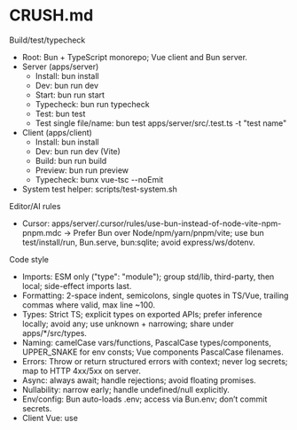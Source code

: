 # CRUSH.md

Build/test/typecheck
- Root: Bun + TypeScript monorepo; Vue client and Bun server.
- Server (apps/server)
  - Install: bun install
  - Dev: bun run dev
  - Start: bun run start
  - Typecheck: bun run typecheck
  - Test: bun test
  - Test single file/name: bun test apps/server/src/<file>.test.ts -t "test name"
- Client (apps/client)
  - Install: bun install
  - Dev: bun run dev (Vite)
  - Build: bun run build
  - Preview: bun run preview
  - Typecheck: bunx vue-tsc --noEmit
- System test helper: scripts/test-system.sh

Editor/AI rules
- Cursor: apps/server/.cursor/rules/use-bun-instead-of-node-vite-npm-pnpm.mdc → Prefer Bun over Node/npm/yarn/pnpm/vite; use bun test/install/run, Bun.serve, bun:sqlite; avoid express/ws/dotenv.

Code style
- Imports: ESM only ("type": "module"); group std/lib, third-party, then local; side-effect imports last.
- Formatting: 2-space indent, semicolons, single quotes in TS/Vue, trailing commas where valid, max line ~100.
- Types: Strict TS; explicit types on exported APIs; prefer inference locally; avoid any; use unknown + narrowing; share under apps/*/src/types.
- Naming: camelCase vars/functions, PascalCase types/components, UPPER_SNAKE for env consts; Vue components PascalCase filenames.
- Errors: Throw or return structured errors with context; never log secrets; map to HTTP 4xx/5xx on server.
- Async: always await; handle rejections; avoid floating promises.
- Nullability: narrow early; handle undefined/null explicitly.
- Env/config: Bun auto-loads .env; access via Bun.env; don’t commit secrets.
- Client Vue: use <script setup lang="ts">; composables in src/composables; type props/emits.
- DB: Prefer bun:sqlite for new code per Cursor rule.
